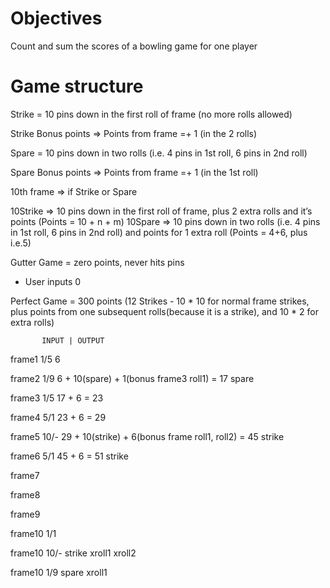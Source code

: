 # Objectives
Count and sum the scores of a bowling game for one player


# Game structure
Strike = 10 pins down in the first roll of frame (no more rolls allowed)

Strike Bonus points => Points from frame =+ 1 (in the 2 rolls)

Spare = 10 pins down in two rolls (i.e. 4 pins in 1st roll, 6 pins in 2nd roll)

Spare Bonus points => Points from frame =+ 1 (in the 1st roll)

10th frame => if Strike or Spare

10Strike => 10 pins down in the first roll of frame, plus 2 extra rolls and it’s points (Points = 10 + n + m)
10Spare => 10 pins down in two rolls (i.e. 4 pins in 1st roll, 6 pins in 2nd roll) and points for 1 extra  roll (Points = 4+6, plus i.e.5)

Gutter Game = zero points, never hits pins
- User inputs 0 


Perfect Game = 300 points (12 Strikes - 10 * 10 for normal frame strikes, plus points from one subsequent rolls(because it is a strike),  and 10 * 2 for extra rolls)

  
           INPUT | OUTPUT
frame1     1/5      6

frame2     1/9      6 + 10(spare) + 1(bonus frame3 roll1) = 17
spare

frame3     1/5      17 + 6 = 23

frame4     5/1      23 + 6 = 29

frame5     10/-     29 + 10(strike) + 6(bonus frame roll1, roll2) = 45
strike

frame6     5/1      45 + 6 = 51
strike

frame7     

frame8

frame9

frame10   1/1

frame10   10/-
strike
xroll1
xroll2


frame10  1/9
spare
xroll1

